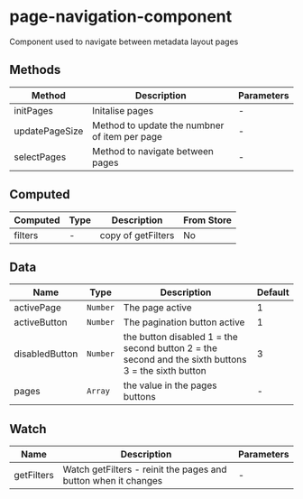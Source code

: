 # page-navigation-component

Component used to navigate between metadata layout pages

## Methods

<!-- @vuese:page-navigation-component:methods:start -->
|Method|Description|Parameters|
|---|---|---|
|initPages|Initalise pages|-|
|updatePageSize|Method to update the numbner of item per page|-|
|selectPages|Method to navigate between pages|-|

<!-- @vuese:page-navigation-component:methods:end -->


## Computed

<!-- @vuese:page-navigation-component:computed:start -->
|Computed|Type|Description|From Store|
|---|---|---|---|
|filters|-|copy of getFilters|No|

<!-- @vuese:page-navigation-component:computed:end -->


## Data

<!-- @vuese:page-navigation-component:data:start -->
|Name|Type|Description|Default|
|---|---|---|---|
|activePage|`Number`|The page active|1|
|activeButton|`Number`|The pagination button active|1|
|disabledButton|`Number`|the button disabled 1 = the second button 2 = the second and the sixth buttons 3 = the sixth button|3|
|pages|`Array`|the value in the pages buttons|-|

<!-- @vuese:page-navigation-component:data:end -->


## Watch

<!-- @vuese:page-navigation-component:watch:start -->
|Name|Description|Parameters|
|---|---|---|
|getFilters|Watch getFilters -  reinit the pages and button when it changes|-|

<!-- @vuese:page-navigation-component:watch:end -->


